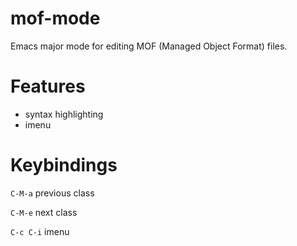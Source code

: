 mof-mode
========

Emacs major mode for editing MOF (Managed Object Format) files.

Features
========

* syntax highlighting
* imenu

Keybindings
===========

`C-M-a` previous class

`C-M-e` next class

`C-c C-i` imenu
